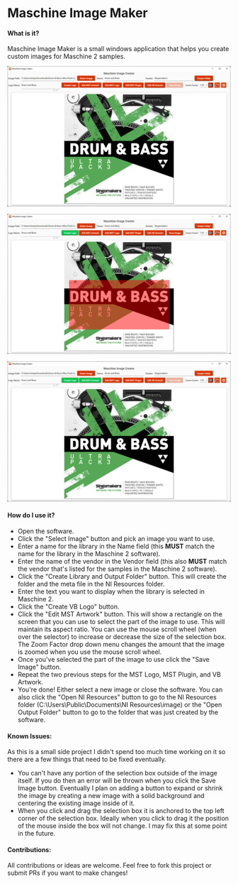 # Maschine Image Maker

#### What is it?
Maschine Image Maker is a small windows application that helps you create custom images for Maschine 2 samples.

![Screenshot1](https://github.com/tstephansen/MaschineImageMaker/blob/master/Screenshots/Screenshot1.png)

![Screenshot2](https://github.com/tstephansen/MaschineImageMaker/blob/master/Screenshots/Screenshot2.png)

![Screenshot3](https://github.com/tstephansen/MaschineImageMaker/blob/master/Screenshots/Screenshot3.png)

#### How do I use it?
- Open the software.
- Click the "Select Image" button and pick an image you want to use.
- Enter a name for the library in the Name field (this **MUST** match the name for the library in the Maschine 2 software).
- Enter the name of the vendor in the Vendor field (this also **MUST** match the vendor that's listed for the samples in the Maschine 2 software).
- Click the "Create Library and Output Folder" button. This will create the folder and the meta file in the NI Resources folder.
- Enter the text you want to display when the library is selected in Maschine 2.
- Click the "Create VB Logo" button.
- Click the "Edit MST Artwork" button. This will show a rectangle on the screen that you can use to select the part of the image to use. This will maintain its aspect ratio. You can use the mouse scroll wheel (when over the selector) to increase or decrease the size of the selection box. The Zoom Factor drop down menu changes the amount that the image is zoomed when you use the mouse scroll wheel.
- Once you've selected the part of the image to use click the "Save Image" button.
- Repeat the two previous steps for the MST Logo, MST Plugin, and VB Artwork.
- You're done! Either select a new image or close the software. You can also click the "Open NI Resources" button to go to the NI Resources folder (C:\Users\Public\Documents\NI Resources\image) or the "Open Output Folder" button to go to the folder that was just created by the software.

#### Known Issues:
As this is a small side project I didn't spend too much time working on it so there are a few things that need to be fixed eventually.
- You can't have any portion of the selection box outside of the image itself. If you do then an error will be thrown when you click the Save Image button. Eventually I plan on adding a button to expand or shrink the image by creating a new image with a solid background and centering the existing image inside of it.
- When you click and drag the selection box it is anchored to the top left corner of the selection box. Ideally when you click to drag it the position of the mouse inside the box will not change. I may fix this at some point in the future.

#### Contributions:
All contributions or ideas are welcome. Feel free to fork this project or submit PRs if you want to make changes!